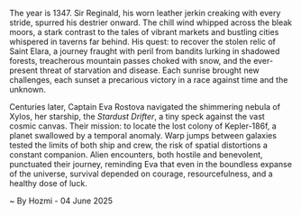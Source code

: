 
The year is 1347.  Sir Reginald, his worn leather jerkin creaking with every stride, spurred his destrier onward.  The chill wind whipped across the bleak moors, a stark contrast to the tales of vibrant markets and bustling cities whispered in taverns far behind.  His quest: to recover the stolen relic of Saint Elara, a journey fraught with peril from bandits lurking in shadowed forests, treacherous mountain passes choked with snow, and the ever-present threat of starvation and disease.  Each sunrise brought new challenges, each sunset a precarious victory in a race against time and the unknown.

Centuries later, Captain Eva Rostova navigated the shimmering nebula of Xylos, her starship, the *Stardust Drifter*, a tiny speck against the vast cosmic canvas.  Their mission: to locate the lost colony of Kepler-186f, a planet swallowed by a temporal anomaly.  Warp jumps between galaxies tested the limits of both ship and crew, the risk of spatial distortions a constant companion.  Alien encounters, both hostile and benevolent, punctuated their journey, reminding Eva that even in the boundless expanse of the universe, survival depended on courage, resourcefulness, and a healthy dose of luck.

~ By Hozmi - 04 June 2025
